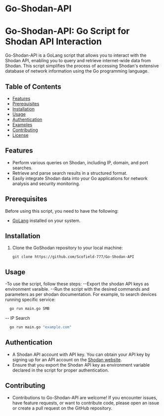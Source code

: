 # Go-Shodan-API
# Go-Shodan-API: Go Script for Shodan API Interaction

Go-Shodan-API is a GoLang script that allows you to interact with the Shodan API, enabling you to query and retrieve internet-wide data from Shodan. This script simplifies the process of accessing Shodan's extensive database of network information using the Go programming language.

## Table of Contents

- [Features](#features)
- [Prerequisites](#prerequisites)
- [Installation](#installation)
- [Usage](#usage)
- [Authentication](#authentication)
- [Examples](#examples)
- [Contributing](#contributing)
- [License](#license)

## Features

- Perform various queries on Shodan, including IP, domain, and port searches.
- Retrieve and parse search results in a structured format.
- Easily integrate Shodan data into your Go applications for network analysis and security monitoring.

## Prerequisites

Before using this script, you need to have the following:

- [GoLang](https://golang.org/dl/) installed on your system.

## Installation

1. Clone the GoShodan repository to your local machine:

   ```shell
   git clone https://github.com/Scofield-777/Go-Shodan-API
   ```
## Usage
-To use the script, follow these steps:
  --Export the shodan API keys as environment varaible.
  --Run the script with the desired commands and parameters as per shodan documentation. For example, to search devices running specific service:
  ```sh
    go run main.go SMB
  ```
  -- IP Search 
  ```sh
    go run main.go "example.com"
  ```
  
## Authentication
- A Shodan API account with API key. You can obtain your API key by signing up for an API account on the [Shodan website](https://account.shodan.io/).
- Ensure that you export the Shodan API key as environment variable declared in the script for proper authentication.

## Contributing
- Contributions to Go-Shodan-API are welcome! If you encounter issues, have feature requests, or want to contribute code, please open an issue or create a pull request on the GitHub repository.
